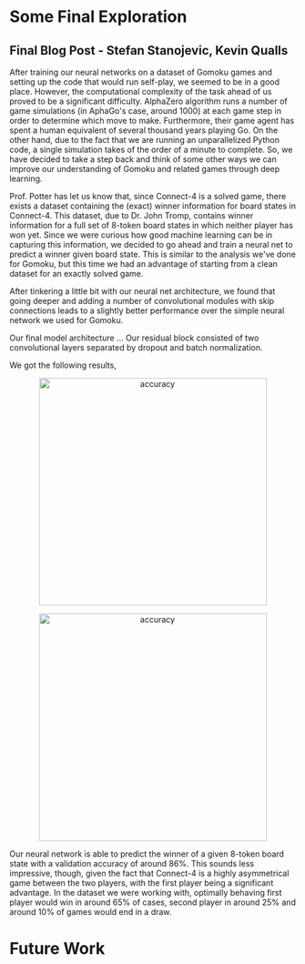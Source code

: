 # Some Final Exploration 
## Final Blog Post - Stefan Stanojevic, Kevin Qualls

After training our neural networks on a dataset of Gomoku games and setting up the code that would run self-play, we seemed to be in a good place. However, the computational complexity of the task ahead of us proved to be a significant difficulty. AlphaZero algorithm runs a number of game simulations (in AphaGo's case, around 1000) at each game step in order to determine which move to make. Furthermore, their game agent has spent a human equivalent of several thousand years playing Go. On the other hand, due to the fact that we are running an unparallelized Python code, a single simulation takes of the order of a minute to complete. So, we have decided to take a step back and think of some other ways we can improve our understanding of Gomoku and related games through deep learning.

Prof. Potter has let us know that, since Connect-4 is a solved game, there exists a dataset containing the (exact) winner information for board states in Connect-4. This dataset, due to Dr. John Tromp, contains winner information for a full set of 8-token board states in which neither player has won yet. Since we were curious how good machine learning can be in capturing this information, we decided to go ahead and train a neural net to predict a winner given board state. This is similar to the analysis we've done for Gomoku, but this time we had an advantage of starting from a clean dataset for an exactly solved game.

After tinkering a little bit with our neural net architecture, we found that going deeper and adding a number of convolutional modules with skip connections leads to a slightly better performance over the simple neural network we used for Gomoku.

Our final model architecture ... Our residual block consisted of two convolutional layers separated by dropout and batch normalization. 


We got the following results,

<p align="center">
<img width="400" alt="accuracy" src="https://user-images.githubusercontent.com/31740043/81521332-d88d7680-9314-11ea-8033-10babf8a7be7.png">
</p>

<p align="center">
<img width="400" alt="accuracy" src="https://user-images.githubusercontent.com/31740043/81521369-fd81e980-9314-11ea-9beb-9213ecd440a2.png">
</p>

Our neural network is able to predict the winner of a given 8-token board state with a validation accuracy of around 86%. This sounds less impressive, though, given the fact that Connect-4 is a highly asymmetrical game between the two players, with the first player being a significant advantage. In the dataset we were working with, optimally behaving first player would win in around 65% of cases, second player in around 25% and around 10% of games would end in a draw. 

# Future Work
